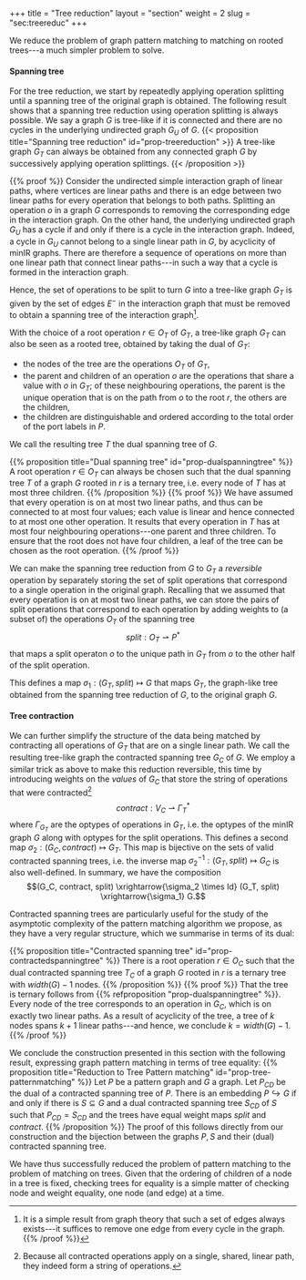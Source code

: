 +++
title = "Tree reduction"
layout = "section"
weight = 2
slug = "sec:treereduc"
+++

We reduce the problem of graph pattern matching to matching on
rooted trees---a much simpler problem to solve.

#### Spanning tree
For the tree reduction, we start by repeatedly
applying operation splitting until a spanning tree of the original graph
is obtained.
The following result shows that a spanning tree reduction using operation splitting
is always possible.
We say a graph $G$ is tree-like if it is connected and there are no cycles in the underlying
undirected graph $G_U$ of $G$.
{{< proposition title="Spanning tree reduction" id="prop-treereduction" >}}
A tree-like graph $G_T$ can always be obtained from any connected graph $G$ by successively applying
operation splittings.
{{< /proposition >}}

{{% proof %}}
Consider the undirected simple interaction graph of linear paths,
where vertices are linear paths
and there is an edge between two linear paths for every operation that belongs
to both paths.
Splitting an operation $o$ in a graph $G$ corresponds to removing the corresponding
edge in the interaction graph.
On the other hand, the underlying undirected graph $G_U$ has a cycle if
and only if there is a cycle in the interaction graph.
Indeed, a cycle in $G_U$ cannot belong to a single linear path in $G$,
by acyclicity of minIR graphs.
There are therefore a sequence of operations on more than one linear path that
connect linear paths---in such a way that a cycle is formed
in the interaction graph.

Hence, the set of operations to be split to turn $G$ into a tree-like graph $G_T$
is given by the set of edges $E^-$ in the interaction graph that must be
removed to obtain a spanning tree of the interaction graph[^spantheo].
[^spantheo]: It is a simple result from graph theory that such a set of edges
always exists---it suffices to remove one edge from every cycle in the graph.
{{% /proof %}}

With the choice of a root operation $r \in O_T$ of $G_T$,
a tree-like graph $G_T$ can also be seen as a rooted tree, obtained
by taking the dual of $G_T$:
- the nodes of the tree are the operations $O_T$ of $G_T$,
- the parent and children of an operation $o$ are the operations
  that share a value with $o$ in $G_T$; of these neighbouring operations,
  the parent is the unique operation that is on the path from $o$ to the
  root $r$, the others are the children,
- the children are distinguishable and ordered according to the total
  order of the port labels in $P$.

We call the resulting tree $T$ the dual spanning tree of $G$.

{{% proposition title="Dual spanning tree" id="prop-dualspanningtree" %}}
A root operation $r \in O_T$ can always be chosen such that the
dual spanning tree $T$ of a graph $G$ rooted in $r$ is a ternary tree,
i.e. every node of $T$ has at most three children.
{{% /proposition %}}
{{% proof %}}
We have assumed that every operation is on at most two linear paths,
and thus can be connected to at most four values; each value is linear
and hence connected to at most one other operation.
It results that every operation in $T$ has at most four neighbouring
operations---one parent and three children. To ensure that the root does not
have four children, a leaf of the tree can be chosen as the root operation.
{{% /proof %}}

We can make the spanning tree reduction from $G$ to $G_T$
a _reversible_ operation
by separately storing the set of split operations that correspond to a single
operation in the original graph.
Recalling that we assumed that every operation is on at most two linear paths,
we can store the pairs of split operations that correspond to each operation
by adding weights to (a subset of) the operations $O_T$ of the spanning tree
$$split: O_T \rightharpoonup P^\ast$$
that maps a split operaton $o$ to the unique path in $G_T$
from $o$ to the other half of the split operation.
<!-- Writing $\mathcal{G}$ for the set of graphs and
$\mathcal{G}_T \subseteq \mathcal{G} \times (O_T \rightharpoonup P^\ast)$
for the set of valid tree-like graphs, -->
This defines a map
$\sigma_1: (G_T, split) \mapsto G$ that maps
$G_T$, the graph-like tree obtained from the spanning tree reduction
of $G$, to the original graph $G$.

#### Tree contraction

We can further simplify the structure of the data being matched by
contracting all operations of $G_T$ that are on a single linear
path. We call the resulting tree-like graph the contracted spanning tree $G_C$
of $G$.
We employ a similar trick as above to make this reduction reversible,
this time by introducing weights on the _values_ of $G_C$ that store the
string of operations that were contracted[^whystring]
$$contract: V_C \rightharpoonup \Gamma_T^\ast$$
where $\Gamma_{G_T}$ are the optypes of operations in $G_T$, i.e. the optypes
of the minIR graph $G$ along with optypes for the split operations.
This defines a second map $\sigma_2: (G_C, contract) \mapsto G_T$.
This map is bijective on the sets of valid contracted spanning trees,
i.e. the inverse map $\sigma_2^{-1}: (G_T, split) \mapsto G_C$ is also
well-defined.
In summary, we have the composition
$$(G_C, contract, split) \xrightarrow{\sigma_2 \times Id} (G_T, split) \xrightarrow{\sigma_1} G.$$
[^whystring]: Because all contracted operations apply on a single, shared,
linear path, they indeed form a string of operations.

Contracted spanning trees are particularly useful for the study of the
asymptotic complexity of the pattern matching algorithm we propose, as they
have a very regular structure, which we summarise in terms of its dual:

{{% proposition title="Contracted spanning tree" id="prop-contractedspanningtree" %}}
There is a root operation $r \in O_C$ such that the dual contracted spanning tree
$T_C$ of a graph $G$ rooted in $r$ is a
ternary tree with $width(G) - 1$ nodes.
{{% /proposition %}}
{{% proof %}}
That the tree is ternary follows from {{% refproposition "prop-dualspanningtree" %}}.
Every node of the tree corresponds to an operation in $G_C$, which is
on exactly two linear paths. As a result of acyclicity of the tree,
a tree of $k$ nodes spans $k+1$ linear paths---and hence,
we conclude $k = width(G) - 1$.
{{% /proof %}}

We conclude the construction presented in this section
with the following result, expressing graph pattern matching in terms of
tree equality:
{{% proposition title="Reduction to Tree Pattern matching" id="prop-tree-patternmatching" %}}
Let $P$ be a pattern graph and $G$ a graph. Let $P_{CD}$ be the dual
of a contracted spanning tree of $P$.
There is an embedding $P \hookrightarrow G$ if and only if
there is $S \subseteq G$ and a dual contracted spanning tree $S_{CD}$
of $S$
such that $P_{CD} = S_{CD}$ and the trees have equal weight maps
$split$ and $contract$.
{{% /proposition %}}
The proof of this follows directly from our construction and the bijection
between the graphs $P, S$ and their (dual) contracted spanning tree.

We have thus successfully reduced the problem of pattern matching to
the problem of matching on trees.
Given that the ordering of children of a node in a tree is fixed, checking
trees for equality is a simple matter of checking node and weight equality,
one node (and edge) at a time.
